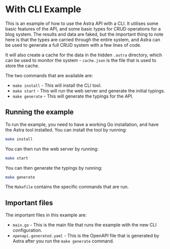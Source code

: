 # With CLI Example
This is an example of how to use the Astra API with a CLI. It utilises some basic features of the API, and some basic types for CRUD operations for a blog system. The results and data are faked, but the important thing to note here is that the types are carried through the entire system, and Astra can be used to generate a full CRUD system with a few lines of code.

It will also create a cache for the data in the hidden `.astra` directory, which can be used to monitor the system - `cache.json` is the file that is used to store the cache.

The two commands that are available are:
* `make install` - This will install the CLI tool.
* `make start` - This will run the web server and generate the initial typings.
* `make generate` - This will generate the typings for the API.

## Running the example

To run the example, you need to have a working Go installation, and have the Astra tool installed. You can install the tool by running:

```bash
make install
```

You can then run the web server by running:

```bash
make start
```

You can then generate the typings by running:

```bash
make generate
```

The `Makefile` contains the specific commands that are run.


## Important files

The important files in this example are:
* `main.go` - This is the main file that runs the example with the new CLI configuration.
* `openapi.generated.yaml` - This is the OpenAPI file that is generated by Astra after you run the `make generate` command.
